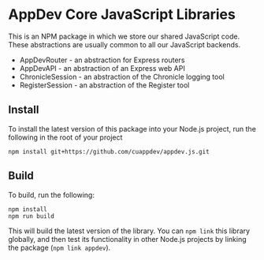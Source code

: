 # AppDev Core JavaScript Libraries

This is an NPM package in which we store our shared JavaScript code. These abstractions are usually common to all our JavaScript backends.

* AppDevRouter - an abstraction for Express routers
* AppDevAPI - an abstraction of an Express web API
* ChronicleSession - an abstraction of the Chronicle logging tool
* RegisterSession - an abstraction of the Register tool

## Install

To install the latest version of this package into your Node.js project, run the following in the root of your project
```
npm install git+https://github.com/cuappdev/appdev.js.git
```

## Build

To build, run the following:

```
npm install
npm run build
```

This will build the latest version of the library. You can `npm link` this library globally, and then test its functionality in other Node.js projects by linking the package (`npm link appdev`).
